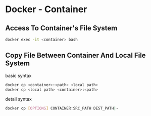 # Docker - Container

## Access To Container's File System

```sh
docker exec -it <container> bash
```

## Copy File Between Container And Local File System

basic syntax

```sh
docker cp <container>:<path> <local path>
docker cp <local path> <container>:<path>
```

detail syntax

```sh
docker cp [OPTIONS] CONTAINER:SRC_PATH DEST_PATH|-
```


